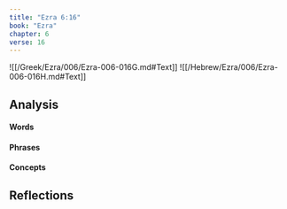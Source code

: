 ```yaml
---
title: "Ezra 6:16"
book: "Ezra"
chapter: 6
verse: 16
---
```

![[/Greek/Ezra/006/Ezra-006-016G.md#Text]]
![[/Hebrew/Ezra/006/Ezra-006-016H.md#Text]]

## Analysis

#### Words

#### Phrases

#### Concepts

## Reflections
